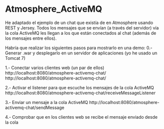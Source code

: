 Atmosphere_ActiveMQ
===================
He adaptado el ejemplo de un chat que existía de en Atmosphere usando REST y Jersey. 
Todos los mensajes que se envían (a través del servidor) vía la cola ActiveMQ les llegan a los que están conectados al chat (además de los mensajes entre ellos).

Habría que realizar los siguientes pasos para mostrarlo en una demo:
0.- Generar .war y desplegarlo en un servidor de aplicaciones (yo he usado un Tomcat 7)

1.- Conectar varios clientes web (un par de ellos)
http://localhost:8080/atmosphere-activemq-chat/
http://localhost:8080/atmosphere-activemq-chat/

2.- Activar el listener para que escuche los mensajes de la cola ActiveMQ
http://localhost:8080/atmosphere-activemq-chat/receiveMessageListener

3.- Enviar un mensaje a la cola ActiveMQ
http://localhost:8080/atmosphere-activemq-chat/sendMessage

4.- Comprobar que en los clientes web se recibe el mensaje enviado desde la cola
